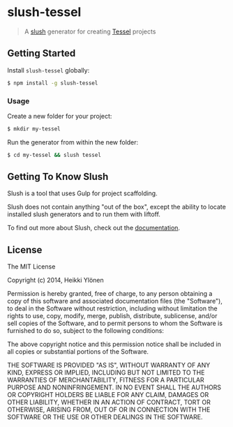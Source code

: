 slush-tessel
============

> A [slush](http://slushjs.github.io) generator for creating [Tessel](https://tessel.io/) projects

## Getting Started

Install `slush-tessel` globally:

```bash
$ npm install -g slush-tessel
```

### Usage

Create a new folder for your project:

```bash
$ mkdir my-tessel
```

Run the generator from within the new folder:

```bash
$ cd my-tessel && slush tessel
```

## Getting To Know Slush

Slush is a tool that uses Gulp for project scaffolding.

Slush does not contain anything "out of the box", except the ability to locate installed slush generators and to run them with liftoff.

To find out more about Slush, check out the [documentation](https://github.com/klei/slush).

## License 

The MIT License

Copyright (c) 2014, Heikki Ylönen

Permission is hereby granted, free of charge, to any person
obtaining a copy of this software and associated documentation
files (the "Software"), to deal in the Software without
restriction, including without limitation the rights to use,
copy, modify, merge, publish, distribute, sublicense, and/or sell
copies of the Software, and to permit persons to whom the
Software is furnished to do so, subject to the following
conditions:

The above copyright notice and this permission notice shall be
included in all copies or substantial portions of the Software.

THE SOFTWARE IS PROVIDED "AS IS", WITHOUT WARRANTY OF ANY KIND,
EXPRESS OR IMPLIED, INCLUDING BUT NOT LIMITED TO THE WARRANTIES
OF MERCHANTABILITY, FITNESS FOR A PARTICULAR PURPOSE AND
NONINFRINGEMENT. IN NO EVENT SHALL THE AUTHORS OR COPYRIGHT
HOLDERS BE LIABLE FOR ANY CLAIM, DAMAGES OR OTHER LIABILITY,
WHETHER IN AN ACTION OF CONTRACT, TORT OR OTHERWISE, ARISING
FROM, OUT OF OR IN CONNECTION WITH THE SOFTWARE OR THE USE OR
OTHER DEALINGS IN THE SOFTWARE.
